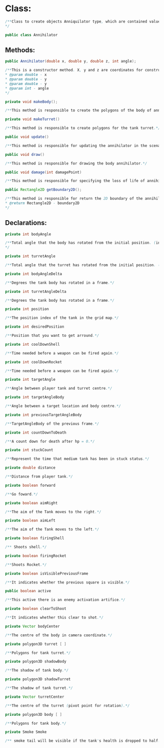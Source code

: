 # Class:
```java
/**Class to create objects Anniquilator type, which are contained values ​​and methods for this purpose
*/

public class Annihilator

```

## Methods:

```java
public Annihilator(double x, double y, double z, int angle);
```

```java
/**This is a constructor method. X, y and z are coordinates for construction of the annihilator in the space.
* @param double - x
* @param double - y
* @param double - y
* @param int - angle
*/
```

```java
private void makeBody();
```

```java
/**This method is responsible to create the polygons of the body of annihilator.*/
```

```java
private void makeTurret()
```

```java
/**This method is responsible to create polygons for the tank turret.*/
```

```java
public void update()
```

```java
/**This method is responsible for updating the annihilator in the scenario, according to the actions in the game.*/
```

```java
public void draw()
```

```java
/**This method is responsible for drawing the body annihilator.*/
```

```java
public void damage(int damagePoint)
```

```java
/**This method is responsible for specifying the loss of life of annihilator.*/
```

```java
public Rectangle2D getBoundary2D();
```

```java
/**This method is responsible for return the 2D boundary of the annihilator.
* @return Rectangle2D - boundary2D
*/
```

## Declarations:

```java
private int bodyAngle
```

```java
/**Total angle that the body has rotated from the initial position. (in the x-z plane).
*/
```

```java
private int turretAngle
```

```java
/**Total angle that the turret has rotated from the initial position. (in the x-z plane).*/
```

```java
private int bodyAngleDelta
```

```java
/**Degrees the tank body has rotated in a frame.*/
```

```java
private int turretAngleDelta
```
```java
/**Degrees the tank body has rotated in a frame.*/
```

```java
private int position
```

```java
/**The position index of the tank in the grid map.*/
```

```java
private int desiredPosition
```

```java
/**Position that you want to get arround.*/
```

```java
private int coolDownShell
```

```java
/**Time needed before a weapon can be fired again.*/
```

```java
private int coolDownRocket
```

```java
/**Time needed before a weapon can be fired again.*/
```

```java
private int targetAngle
```

```java
/**Angle between player tank and turret centre.*/
```

```java
private int targetAngleBody
```

```java
/**Angle between a target location and body centre.*/
```

```java
private int previousTargetAngleBody
```

```java
/**TargetAngleBody of the previous frame.*/
```

```java
private int countDownToDeath
```

```java
/**A count down for death after hp = 0.*/
```

```java
private int stuckCount
```

```java
/**Represent the time that medium tank has been in stuck status.*/
```

```java
private double distance
```

```java
/**Distance from player tank.*/
```

```java
private boolean forward
```

```java
/**Go foward.*/
```

```java
private boolean aimRight
```

```java
/**The aim of the Tank moves to the right.*/
```

```java
private boolean aimLeft
```

```java
/**The aim of the Tank moves to the left.*/
```

```java
private boolean firingShell
```

```java
/** Shoots shell.*/
```

```java
private boolean firingRocket
```

```java
/**Shoots Rocket.*/
```

```java
private boolean isVisiblePreviousFrame
```

```java
/**It indicates whether the previous square is visible.*/
```

```java
public boolean active
```

```java
/**This active there is an enemy activation artifice.*/
```

```java
private boolean clearToShoot
```

```java
/**It indicates whether this clear to shot.*/
```

```java
private Vector bodyCenter
```
```java
/**The centre of the body in camera coordinate.*/
```

```java
private polygon3D turret [ ]
```

```java
/**Polygons for tank turret.*/
```

```java
private polygon3D shadowBody
```

```java
/**The shadow of tank body.*/
```

```java
private polygon3D shadowTurret
```

```java
/**The shadow of tank turret.*/
```

```java
private Vector turretCenter
```

```java
/**The centre of the turret (pivot point for rotation).*/
```

```java
private polygon3D body [ ]
```

```java
/**Polygons for tank body.*/
```

```java
private Smoke Smoke
```

```java
/** smoke tail will be visible if the tank's health is dropped to half.*/
```
